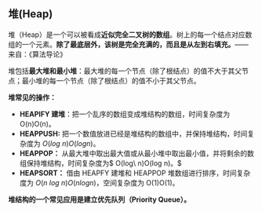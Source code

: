 ## 堆(Heap)
堆（Heap）是一个可以被看成**近似完全二叉树的数组**。树上的每一个结点对应数组的一个元素。**除了最底层外，该树是完全充满的，而且是从左到右填充。**—— 来自：《算法导论》

堆包括**最大堆和最小堆**：最大堆的每一个节点（除了根结点）的值不大于其父节点；最小堆的每一个节点（除了根结点）的值不小于其父节点。

**堆常见的操作：**

- **HEAPIFY 建堆**：把一个乱序的数组变成堆结构的数组，时间复杂度为 O(n)O(n)。
- **HEAPPUSH:** 把一个数值放进已经是堆结构的数组中，并保持堆结构，时间复杂度为 $O(log\ n)O(log n)。$
- **HEAPPOP：** 从最大堆中取出最大值或从最小堆中取出最小值，并将剩余的数组保持堆结构，时间复杂度为$ O(log\ n)O(log n)。$
- **HEAPSORT：** 借由 HEAPFY 建堆和 HEAPPOP 堆数组进行排序，时间复杂度为 $O(n\ log\ n)O(n log n)$，空间复杂度为 O(1)O(1)。

**堆结构的一个常见应用是建立优先队列（Priority Queue）。**